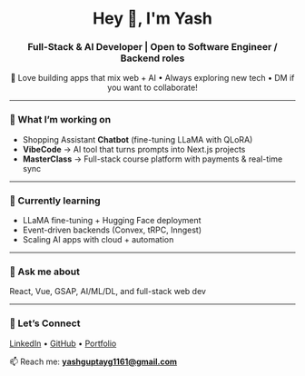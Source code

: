 <h1 align="center">Hey 👋, I'm Yash</h1>
<h3 align="center">Full-Stack & AI Developer | Open to Software Engineer / Backend roles</h3>

<p align="center">
🚀 Love building apps that mix web + AI • Always exploring new tech • DM if you want to collaborate!
</p>

---

### 🔭 What I’m working on
- Shopping Assistant **Chatbot** (fine-tuning LLaMA with QLoRA)  
- **VibeCode** → AI tool that turns prompts into Next.js projects  
- **MasterClass** → Full-stack course platform with payments & real-time sync  

---

### 🌱 Currently learning
- LLaMA fine-tuning + Hugging Face deployment  
- Event-driven backends (Convex, tRPC, Inngest)  
- Scaling AI apps with cloud + automation  

---

### 💬 Ask me about
React, Vue, GSAP, AI/ML/DL, and full-stack web dev  

---

### 🤝 Let’s Connect
<a href="https://www.linkedin.com/in/yash-gupta-499728239/">LinkedIn</a> • 
<a href="https://github.com/YASHGUPTA1161">GitHub</a> • 
<a href="https://yashgupta1161.github.io/portfolio/">Portfolio</a>  

📫 Reach me: **yashguptayg1161@gmail.com**  
